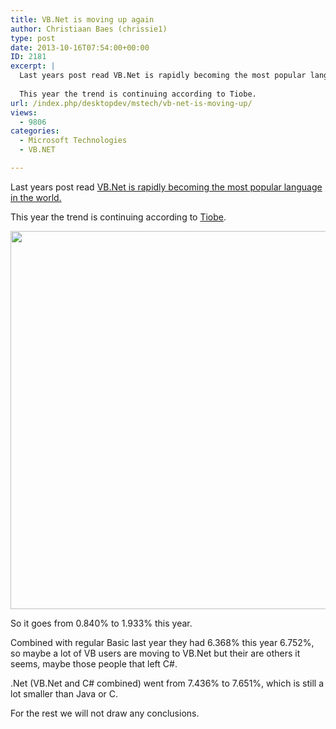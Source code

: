 ```yaml
---
title: VB.Net is moving up again
author: Christiaan Baes (chrissie1)
type: post
date: 2013-10-16T07:54:00+00:00
ID: 2181
excerpt: |
  Last years post read VB.Net is rapidly becoming the most popular language in the world.
  
  This year the trend is continuing according to Tiobe.
url: /index.php/desktopdev/mstech/vb-net-is-moving-up/
views:
  - 9806
categories:
  - Microsoft Technologies
  - VB.NET

---
```

Last years post read [VB.Net is rapidly becoming the most popular language in the world.][1]

This year the trend is continuing according to [Tiobe][2].

<div class="image_block">
  <a href="https://lessthandot.z19.web.core.windows.net/wp-content/uploads/users/chrissie1/tiobe/Stats2013.png?mtime=1381909710"><img alt="" src="https://lessthandot.z19.web.core.windows.net/wp-content/uploads/users/chrissie1/tiobe/Stats2013.png?mtime=1381909710" width="581" height="605" /></a>
</div>

So it goes from 0.840% to 1.933% this year.

Combined with regular Basic last year they had 6.368% this year 6.752%, so maybe a lot of VB users are moving to VB.Net but their are others it seems, maybe those people that left C#.

.Net (VB.Net and C# combined) went from 7.436% to 7.651%, which is still a lot smaller than Java or C.

For the rest we will not draw any conclusions.

 [1]: /index.php/ITProfessionals/other/vb-net-is-rapidly-becoming
 [2]: http://www.tiobe.com/index.php/content/paperinfo/tpci/index.html
